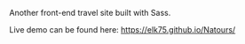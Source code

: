 Another front-end travel site built with Sass.

Live demo can be found here: https://elk75.github.io/Natours/
